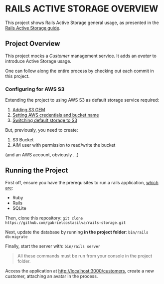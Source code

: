 # RAILS ACTIVE STORAGE OVERVIEW
This project shows Rails Active Storage general usage, as presented in the [Rails Active Storage guide](https://guides.rubyonrails.org/active_storage_overview.html).

## Project Overview
This project mocks a _Customer_ management service. It adds an _avatar_ to introduce Active Storage usage.

One can follow along the entire process by checking out each commit in this project.

### Configuring for AWS S3
Extending the project to using AWS S3 as default storage service required:

1. [Adding S3 GEM](https://github.com/gabrielcostasilva/rails-storage/commit/a5164f458b67339ab58c81553b83254af22169a0)
2. [Setting AWS credentials and bucket name](https://github.com/gabrielcostasilva/rails-storage/commit/b55548bc171b66d95feed3d513f718eabee3825f)
3. [Switching default storage to S3](https://github.com/gabrielcostasilva/rails-storage/commit/b95c2543dc13b317636e5b23ff8bad099ca62d19)

But, previously, you need to create:
1. S3 Bucket
2. AIM user with permission to read/write the bucket

(and an AWS account, obviously ...)


## Running the Project
First off, ensure you have the prerequisites to run a rails application, [which are](https://guides.rubyonrails.org/getting_started.html#creating-a-new-rails-project-installing-rails):
- Ruby
- Rails
- SQLite

Then, clone this repository: `git clone https://github.com/gabrielcostasilva/rails-storage.git`

Next, update the database by running **in the project folder**: `bin/rails db:migrate`

Finally, start the server with: `bin/rails server`

> All these commands must be run from your console in the project folder.

Access the application at [http://localhost:3000/customers](http://localhost:3000/customers), create a new customer, attaching an avatar in the process.

